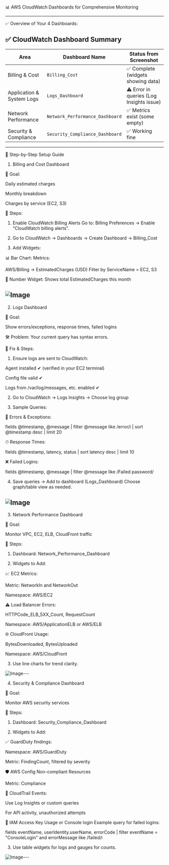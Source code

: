 📊 AWS CloudWatch Dashboards for Comprehensive Monitoring


---

✅ Overview of Your 4 Dashboards:

## ✅ CloudWatch Dashboard Summary

| Area                        | Dashboard Name                | Status from Screenshot                            |
|-----------------------------|-------------------------------|----------------------------------------------------|
| Billing & Cost              | `Billing_Cost`                | ✅ Complete (widgets showing data)                |
| Application & System Logs   | `Logs_Dashboard`              | ⚠ Error in queries (Log Insights issue)           |
| Network Performance         | `Network_Performance_Dashboard` | ✅ Metrics exist (some empty)                    |
| Security & Compliance       | `Security_Compliance_Dashboard` | ✅ Working fine                                  |




---

🔹 Step-by-Step Setup Guide

1. Billing and Cost Dashboard

🎯 Goal:

Daily estimated charges

Monthly breakdown

Charges by service (EC2, S3)


🔧 Steps:

1. Enable CloudWatch Billing Alerts
Go to: Billing Preferences → Enable “CloudWatch billing alerts”.


2. Go to CloudWatch → Dashboards → Create Dashboard → Billing_Cost


3. Add Widgets:

📊 Bar Chart:
Metrics:

AWS/Billing → EstimatedCharges (USD)
Filter by ServiceName = EC2, S3

🔢 Number Widget:
Shows total EstimatedCharges this month

![Image](https://github.com/user-attachments/assets/64617908-9a3c-4ba1-bc97-0a511c7a8b30)
---

2. Logs Dashboard

🎯 Goal:

Show errors/exceptions, response times, failed logins


🛠 Problem: Your current query has syntax errors.

🔧 Fix & Steps:

1. Ensure logs are sent to CloudWatch:

Agent installed ✔ (verified in your EC2 terminal)

Config file valid ✔

Logs from /var/log/messages, etc. enabled ✔



2. Go to CloudWatch → Logs Insights → Choose log group


3. Sample Queries:

🔴 Errors & Exceptions:

fields @timestamp, @message
| filter @message like /error/i
| sort @timestamp desc
| limit 20

⏱ Response Times:

fields @timestamp, latency, status
| sort latency desc
| limit 10

❌ Failed Logins:

fields @timestamp, @message
| filter @message like /Failed password/


4. Save queries → Add to dashboard (Logs_Dashboard)
Choose graph/table view as needed.

![Image](https://github.com/user-attachments/assets/251c632f-0803-410b-b34f-2ca6d57295d2)
---

3. Network Performance Dashboard

🎯 Goal:

Monitor VPC, EC2, ELB, CloudFront traffic


🔧 Steps:

1. Dashboard: Network_Performance_Dashboard


2. Widgets to Add:

📈 EC2 Metrics:

Metric: NetworkIn and NetworkOut

Namespace: AWS/EC2


⚠ Load Balancer Errors:

HTTPCode_ELB_5XX_Count, RequestCount

Namespace: AWS/ApplicationELB or AWS/ELB


🌐 CloudFront Usage:

BytesDownloaded, BytesUploaded

Namespace: AWS/CloudFront




3. Use line charts for trend clarity.

![Image](https://github.com/user-attachments/assets/3f64da2f-73e2-4baa-90ac-d8931fc48731)---

4. Security & Compliance Dashboard

🎯 Goal:

Monitor AWS security services


🔧 Steps:

1. Dashboard: Security_Compliance_Dashboard


2. Widgets to Add:

✅ GuardDuty findings:

Namespace: AWS/GuardDuty

Metric: FindingCount, filtered by severity


🛡 AWS Config Non-compliant Resources

Metric: Compliance


🔐 CloudTrail Events:

Use Log Insights or custom queries

For API activity, unauthorized attempts


🔑 IAM Access Key Usage or Console login
Example query for failed logins:

fields eventName, userIdentity.userName, errorCode
| filter eventName = "ConsoleLogin" and errorMessage like /failed/i



3. Use table widgets for logs and gauges for counts.

![Image](https://github.com/user-attachments/assets/291d557a-c83f-4623-b487-de155611c385)---
